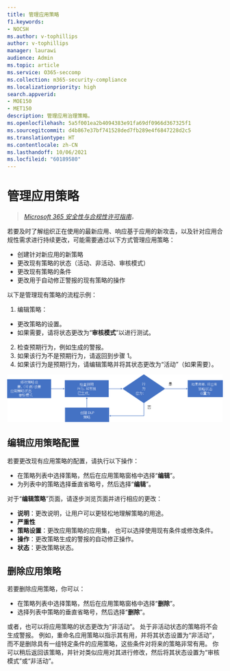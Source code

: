 ```yaml
---
title: 管理应用策略
f1.keywords:
- NOCSH
ms.author: v-tophillips
author: v-tophillips
manager: laurawi
audience: Admin
ms.topic: article
ms.service: O365-seccomp
ms.collection: m365-security-compliance
ms.localizationpriority: high
search.appverid:
- MOE150
- MET150
description: 管理应用治理策略。
ms.openlocfilehash: 5a5f001ea2b4094383e91fa69df0966d367325f1
ms.sourcegitcommit: d4b867e37bf741528ded7fb289e4f6847228d2c5
ms.translationtype: HT
ms.contentlocale: zh-CN
ms.lasthandoff: 10/06/2021
ms.locfileid: "60189580"
---
```

# <a name="manage-app-policies"></a>管理应用策略

>*[Microsoft 365 安全性与合规性许可指南](https://aka.ms/ComplianceSD)。*

若要及时了解组织正在使用的最新应用、响应基于应用的新攻击，以及针对应用合规性需求进行持续更改，可能需要通过以下方式管理应用策略：

- 创建针对新应用的新策略
- 更改现有策略的状态（活动、非活动、审核模式）
- 更改现有策略的条件
- 更改用于自动修正警报的现有策略的操作

以下是管理现有策略的流程示例：

1. 编辑策略：

  - 更改策略的设置。
  - 如果需要，请将状态更改为“**审核模式**”以进行测试。

2. 检查预期行为，例如生成的警报。
1. 如果该行为不是预期行为，请返回到步骤 1。
1. 如果该行为是预期行为，请编辑策略并将其状态更改为“活动”（如果需要）。

![管理应用策略工作流。](../media/manage-app-protection-governance/mapg-manage-policy-process.png)

## <a name="editing-an-app-policy-configuration"></a>编辑应用策略配置

若要更改现有应用策略的配置，请执行以下操作：

- 在策略列表中选择策略，然后在应用策略窗格中选择“**编辑**”。
- 为列表中的策略选择垂直省略号，然后选择“**编辑**”。

对于“**编辑策略**”页面，请逐步浏览页面并进行相应的更改：

- **说明**：更改说明，让用户可以更轻松地理解策略的用途。
- **严重性**
- **策略设置**：更改应用策略的应用集， 也可以选择使用现有条件或修改条件。
- **操作**：更改策略生成的警报的自动修正操作。
- **状态**：更改策略状态。

## <a name="deleting-an-app-policy"></a>删除应用策略

若要删除应用策略，你可以：

- 在策略列表中选择策略，然后在应用策略窗格中选择“**删除**”。
- 选择列表中策略的垂直省略号，然后选择“**删除**”。

或者，也可以将应用策略的状态更改为“非活动”。 处于非活动状态的策略将不会生成警报。 例如，重命名应用策略以指示其有用，并将其状态设置为“非活动”，而不是删除具有一组特定条件的应用策略，这些条件对将来的策略非常有用。 你可以稍后返回该策略，并针对类似应用对其进行修改，然后将其状态设置为“审核模式”或“非活动”。
